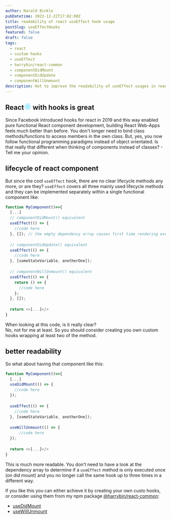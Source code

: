 ```yaml
---
author: Harald Binkle
pubDatetime: 2023-12-22T17:02:00Z
title: readability of react useEffect hook usage
postSlug: useEffectHooks
featured: false
draft: false
tags:
  - react
  - custom hooks
  - useEffect
  - harrybin/react-common
  - componentDidMount
  - componentDidUpdate
  - componentWillUnmount
description: Hot to improve the readability of useEffect usages in react components
---
```


## React<img alt="React-icon" src="../../../public/assets/React-icon.svg" style="all: unset;height: 20px"> with hooks is great

Since Facebook introduced hooks for react in 2019 and this way enabled pure functional React component development, building React Web-Apps feels much better than before.
You don't longer need to bind class methods/functions to access members in the own class.
But, yes, you now follow functional programming paradigms instead of object orientated.
Is that really that different when thinking of components instead of classes? - Tell me your opinion.

## lifecycle of react component

But since the cool `useEffect` hook, there are no clear lifecycle methods any more, or are they?
`useEffect` covers all three mainly used lifecycle methods and they can be implemented separately within a single functional component like:

```typescript
function MyComponent()=>{
  [...]
  // componentDidMount() equivalent
  useEffect(() => {
    //code here
  }, []); // the empty dependency array causes first time rendering execution only

  // componentDidUpdate() equivalent
  useEffect(() => {
    //code here
  }, [someStateVariable, anotherOne]);

  // componentWillUnmount() equivalent
  useEffect(() => {
    return () => {
      //code here
    };
  }, []);

  return <>[...]</>
}
```

When looking at this code, is it really clear?</br>
No, not for me at least. So you should consider creating you own custom hooks wrapping at least two of the method.

## better readability

So what about having that component like this:

```typescript
function MyComponent()=>{
  [...]
  useDidMount(() => {
    //code here
  });

  useEffect(() => {
    //code here
  }, [someStateVariable, anotherOne]);

  useWillUnmount(() => {
      //code here
  });

  return <>[...]</>
}
```

This is much more readable. You don't need to have a look at the dependency array to determine if a `useEffect` method is only executed once (on did mount) and you no longer call the same hook up to three times in a different way.

If you like this you can either achieve it by creating your own custo hooks, or consider using them from my npm package [@harrybin/react-common](https://www.npmjs.com/package/@harrybin/react-common):

- [useDidMount](https://harrybin.github.io/react-common/typedoc/functions/utils.useDidMount.html)
- [useWillUnmount](https://harrybin.github.io/react-common/typedoc/functions/utils.useWillUnmount.html)
